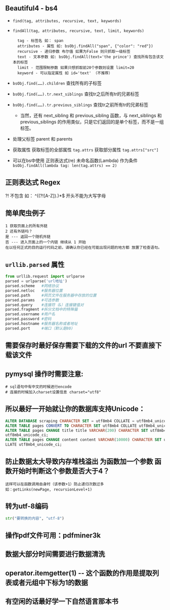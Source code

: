## Beautiful4 - bs4
* `find(tag, attributes, recursive, text, keywords)`
* `findAll(tag, attributes, recursive, text, limit, keywords) `
    ```text
      tag - 标签名 如： span
      attributes - 属性 如: bsObj.findAll("span", {"color": "red"})
      recursive - 递归参数 布尔值 如果为False 则只抓取一级标签
      text - 文本参数 如: bsObj.findAll(text='the prince') 查找所有包含该文本的标签
      limit - 范围限制参数 如果只想抓取前20个参数则设置 limit=20
      keyword - 可以指定属性 如 id='text' （不推荐）
    ```

* `bsObj.find(……).children` 查找所有的子标签

* `bsObj.find(……).tr.next_siblings` 查找tr之后所有tr的兄弟标签

* `bsObj.find(……).tr.previous_siblings` 查找tr之前所有tr的兄弟标签
    * 当然，还有 next_sibling 和 previous_sibling 函数，与 next_siblings 和 
    previous_siblings 的作用类似，只是它们返回的是单个标签，而不是一组标签。

* 处理父标签 parent 和 parents

* 获取属性
    获取标签的全部属性 `tag.attrs`
    获取部分属性 `tag.attrs["src"]`
    
* 可以在bs中使用 正则表达式(re) 未命名函数(Lambda) 作为条件
    `bsObj.findAll(lambda tag: len(tag.attrs) == 2)`

## 正则表达式 Regex
?! 不包含 如： ^((?![A-Z]).)*$   开头不能为大写字母


## 简单爬虫例子
    1 获取页面上的所有外链
    2 还有外链吗？
    是 --- 返回一个随机外链
    否 --- 进入页面上的一个内链 继续从 1 开始
    在以任何正式的目的运行代码之前，请确认你已经在可能出现问题的地方都 放置了检查语句。


## `urllib.parsed` 属性
```python
from urllib.request import urlparse
parsed = urlparse('url地址')
parsed.scheme   #网络协议
parsed.netloc   #服务器位置 
parsed.path     #网页文件在服务器中存放的位置
parsed.params   #可选参数
parsed.query    #连接符（&）连接键值对
parsed.fragment #拆分文档中的特殊猫
parsed.username #用户名
parsed.password #密码
parsed.hostname #服务器名称或者地址
parsed.port     #端口（默认是80)
```

## 需要保存时最好保存需要下载的文件的url 不要直接下载该文件

## pymysql 操作时需要注意:
    # sql语句中有中文的时候进行encode
    # 连接的时候加入charset设置信息 charset="utf8"

## 所以最好一开始就让你的数据库支持Unicode：
```sql
ALTER DATABASE scraping CHARACTER SET = utf8mb4 COLLATE = utf8mb4_unicode_ci;
ALTER TABLE pages CONVERT TO CHARACTER SET utf8mb4 COLLATE utf8mb4_unicode_ci;
ALTER TABLE pages CHANGE title title VARCHAR(200) CHARACTER SET utf8mb4 COLLATE
utf8mb4_unicode_ci;
ALTER TABLE pages CHANGE content content VARCHAR(10000) CHARACTER SET utf8mb4 CO
LLATE utf8mb4_unicode_ci;
```

## 防止数据太大导致内存堆栈溢出 为函数加一个参数 函数开始时判断这个参数是否大于4？
    这样可以在函数调用自身时（该参数+1）防止递归次数过多
    如：getLinks(newPage, recursionLevel+1)
    
## 转为utf-8编码
```python
str("要转换的内容", "utf-8")
```    

## 操作pdf文件可用：pdfminer3k


## 数据大部分时间需要进行数据清洗


## operator.itemgetter(1) -- 这个函数的作用是提取列表或者元组中下标为1的数据 


## 有空闲的话最好学一下自然语言那本书
